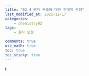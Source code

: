 ```yaml
---
title: "02.4 원자 구조에 대한 현대적 관점"
last_modified_at: 2021-12-17
categories:
    - chemistry02
tags:
    - 원자 모형

comments: true
use_math: true
toc: true
toc_sticky: true
---
```


t